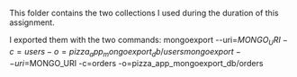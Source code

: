 This folder contains the two collections I used during the duration of this assignment.

I exported them with the two commands:
    mongoexport --uri=$MONGO_URI -c=users  -o=pizza_app_mongoexport_db/users
    mongoexport --uri=$MONGO_URI -c=orders  -o=pizza_app_mongoexport_db/orders

